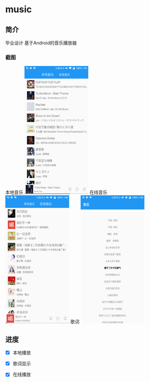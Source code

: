 # music
## 简介
毕业设计 基于Android的音乐播放器
### 截图
本地音乐
<img src="https://github.com/Mekiv/music/blob/master/LocalMusicPage.png" width="200" height="400">
在线音乐
<img src="https://github.com/Mekiv/music/blob/master/OnlineMusicPage.png" width="200" height="400">
歌词
<img src="https://github.com/Mekiv/music/blob/master/LyricPage.png" width="200" height="400">

## 进度
- [x] 本地播放
- [x] 歌词显示
- [x] 在线播放

